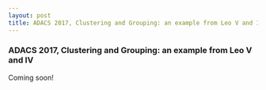 ```yaml
---
layout: post
title: ADACS 2017, Clustering and Grouping: an example from Leo V and IV
---
```


### ADACS 2017, Clustering and Grouping: an example from Leo V and IV

Coming soon!
